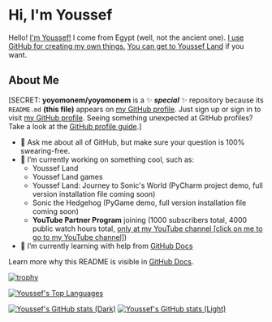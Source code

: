 # Hi, I'm Youssef

Hello! [I'm Youssef!](https://github.com/yoyomonem) I come from Egypt (well, not the ancient one). [I use GitHub for creating my own things.](https://github.com) [You can get to Youssef Land](https://github.com/The-Youssef-Nasr-Company/Youssef-Land) if you want.

## About Me

[SECRET: **yoyomonem/yoyomonem** is a ✨ **_special_** ✨ repository because its `README.md` **(this file)** appears on [my GitHub profile](https://github.com/yoyomonem). Just sign up or sign in to visit [my GitHub profile](https://github.com/yoyomonem/). Seeing something unexpected at GitHub profiles? Take a look at the [GitHub profile guide](https://docs.github.com/en/github/setting-up-and-managing-your-github-profile).]

* 💬 Ask me about all of GitHub, but make sure your question is 100% swearing-free.
* 🔭 I’m currently working on something cool, such as:
  * Youssef Land
  * Youssef Land games
  * Youssef Land: Journey to Sonic's World (PyCharm project demo, full version installation file coming soon)
  * Sonic the Hedgehog (PyGame demo, full version installation file coming soon)
  * __YouTube Partner Program__ joining (1000 subscribers total, 4000 public watch hours total, [only at my YouTube channel [click on me to go to my YouTube channel]](https://www.youtube.com/channel/UCugJUYbdENnn-R1Y8ZwPN7A))
* 🌱 I’m currently learning with help from [GitHub Docs](docs.github.com) 


Learn more why this README is visible in [GitHub Docs](https://docs.github.com/en/github/setting-up-and-managing-your-github-profile/customizing-your-profile/managing-your-profile-readme).



[![trophy](https://github-profile-trophy.vercel.app/?username=yoyomonem)](https://github.com/ryo-ma/github-profile-trophy)

[![Youssef's Top Languages](https://github-readme-stats.vercel.app/api/top-langs/?username=yoyomonem)](https://github.com/anuraghazra/github-readme-stats)

[![Youssef's GitHub stats (Dark)](https://github-readme-stats.vercel.app/api?username=yoyomonem&show_icons=true&theme=dark#gh-dark-mode-only)](https://github.com/anuraghazra/github-readme-stats#gh-dark-mode-only)
[![Youssef's GitHub stats (Light)](https://github-readme-stats.vercel.app/api?username=yoyomonem&show_icons=true&theme=default#gh-light-mode-only)](https://github.com/anuraghazra/github-readme-stats#gh-light-mode-only)


<!-- Please be aware that curse words violate The Youssef Nasr Company and Youssef Land ❌. -->
